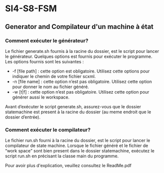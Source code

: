 # SI4-S8-FSM

## Generator and Compilateur d'un machine à état

### Comment exécuter le générateur?
Le fichier generate.sh fournis à la racine du dossier, est le script pour lancer le générateur. Quelques options est fournis pour exécuter le programme. Les options fournis sont les suivantes :

*  -f [file path] : cette option est obligatoire. Utilisez cette options pour indiquer le chemin de votre fichier scxml.
* -n [file name] : cette option n’est pas obligatoire. Utilisez cette option pour donner le nom au fichier généré.
* -w [t|f] : cette option n’est pas obligatoire. Utilisez cette option pour générer aussi le workspace.
 
Avant d’exécuter le script generate.sh, assurez-vous que le dossier statemachine est present à la racine du dossier (au meme endroit que le dossier d’entrée).

### Comment exécuter le compilateur?
Le fichier run.sh fourni à la racine du dossier, est le script pour lancer le compilateur de state machine. Lorsque le fichier généré et le fichier de “work space” sont bien present dans le dossier statemachine, exécutez le script run.sh en précisant la classe main du programme.

Pour avoir plus d'explication, veuillez consultez le ReadMe.pdf
